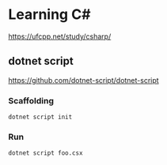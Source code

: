 # Learning C#

https://ufcpp.net/study/csharp/

## dotnet script

https://github.com/dotnet-script/dotnet-script


### Scaffolding

```shell
dotnet script init
```

### Run

```shell
dotnet script foo.csx
```
